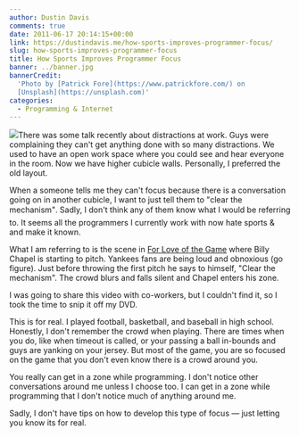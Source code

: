 ```yaml
---
author: Dustin Davis
comments: true
date: 2011-06-17 20:14:15+00:00
link: https://dustindavis.me/how-sports-improves-programmer-focus/
slug: how-sports-improves-programmer-focus
title: How Sports Improves Programmer Focus
banner: ../banner.jpg
bannerCredit:
  'Photo by [Patrick Fore](https://www.patrickfore.com/) on
  [Unsplash](https://unsplash.com)'
categories:
  - Programming & Internet
---
```


[![](https://dustindavis.me/wp-content/uploads/2011/06/clear-the-mechanism-150x150.png)](https://dustindavis.me/wp-content/uploads/2011/06/clear-the-mechanism.png)There
was some talk recently about distractions at work. Guys were complaining they
can't get anything done with so many distractions. We used to have an open work
space where you could see and hear everyone in the room. Now we have higher
cubicle walls. Personally, I preferred the old layout.

When a someone tells me they can't focus because there is a conversation going
on in another cubicle, I want to just tell them to "clear the mechanism". Sadly,
I don't think any of them know what I would be referring to. It seems all the
programmers I currently work with now hate sports & and make it known.

What I am referring to is the scene
in [For Love of the Game](http://www.imdb.com/title/tt0126916/) where Billy
Chapel is starting to pitch. Yankees fans are being loud and obnoxious (go
figure). Just before throwing the first pitch he says to himself, "Clear the
mechanism". The crowd blurs and falls silent and Chapel enters his zone.

I was going to share this video with co-workers, but I couldn't find it, so I
took the time to snip it off my DVD.

This is for real. I played football, basketball, and baseball in high school.
Honestly, I don't remember the crowd when playing. There are times when you do,
like when timeout is called, or your passing a ball in-bounds and guys are
yanking on your jersey. But most of the game, you are so focused on the game
that you don't even know there is a crowd around you.

You really can get in a zone while programming. I don't notice other
conversations around me unless I choose too. I can get in a zone while
programming that I don't notice much of anything around me.

Sadly, I don't have tips on how to develop this type of focus — just letting you
know its for real.
